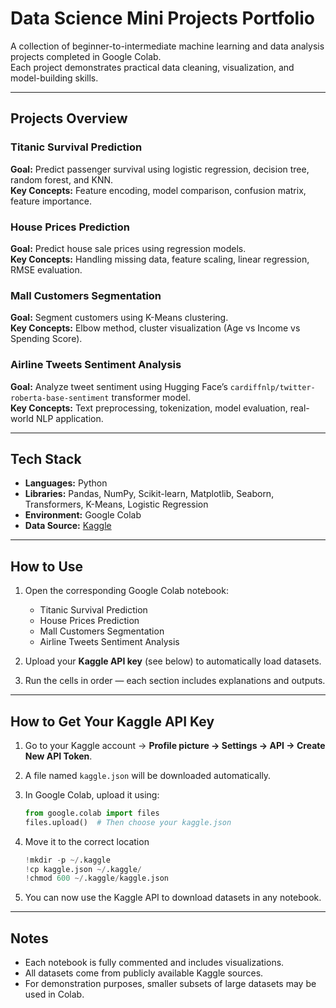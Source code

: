 # Data Science Mini Projects Portfolio

A collection of beginner-to-intermediate machine learning and data analysis projects completed in Google Colab.  
Each project demonstrates practical data cleaning, visualization, and model-building skills.

---

## Projects Overview

### Titanic Survival Prediction
**Goal:** Predict passenger survival using logistic regression, decision tree, random forest, and KNN.  
**Key Concepts:** Feature encoding, model comparison, confusion matrix, feature importance.

### House Prices Prediction
**Goal:** Predict house sale prices using regression models.  
**Key Concepts:** Handling missing data, feature scaling, linear regression, RMSE evaluation.

### Mall Customers Segmentation
**Goal:** Segment customers using K-Means clustering.  
**Key Concepts:** Elbow method, cluster visualization (Age vs Income vs Spending Score).

### Airline Tweets Sentiment Analysis
**Goal:** Analyze tweet sentiment using Hugging Face’s `cardiffnlp/twitter-roberta-base-sentiment` transformer model.  
**Key Concepts:** Text preprocessing, tokenization, model evaluation, real-world NLP application.

---

## Tech Stack
- **Languages:** Python  
- **Libraries:** Pandas, NumPy, Scikit-learn, Matplotlib, Seaborn, Transformers, K-Means, Logistic Regression  
- **Environment:** Google Colab  
- **Data Source:** [Kaggle](https://www.kaggle.com)

---

## How to Use

1. Open the corresponding Google Colab notebook:  
   - Titanic Survival Prediction  
   - House Prices Prediction  
   - Mall Customers Segmentation
   - Airline Tweets Sentiment Analysis

2. Upload your **Kaggle API key** (see below) to automatically load datasets.  

3. Run the cells in order — each section includes explanations and outputs.

---

## How to Get Your Kaggle API Key

1. Go to your Kaggle account → **Profile picture → Settings → API → Create New API Token**.  
2. A file named `kaggle.json` will be downloaded automatically.  
3. In Google Colab, upload it using:

   ```python
   from google.colab import files
   files.upload()  # Then choose your kaggle.json
4. Move it to the correct location

    ```python
    !mkdir -p ~/.kaggle
    !cp kaggle.json ~/.kaggle/
    !chmod 600 ~/.kaggle/kaggle.json
5. You can now use the Kaggle API to download datasets in any notebook.

---

## Notes

- Each notebook is fully commented and includes visualizations.
- All datasets come from publicly available Kaggle sources.
- For demonstration purposes, smaller subsets of large datasets may be used in Colab.
   
